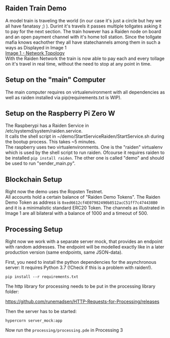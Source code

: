 ## Raiden Train Demo
A model train  is traveling the world (in our case it's just a circle but hey we all have fanatasy ;) ).
Durint it's travels it passes multiple tollgates asking it to pay for the next section.
The train however has a Raiden node on board and an open payment channel with it's home toll station.
Since the tollgate mafia knows eachother they all have statechannels among them in such a ways as Displayed in Image 1 \
[Image 1 - Network Topology](Images/Network_topology.png) \
With the Raiden Network the train is now able to pay each and every tollage on it's travel in real time, without the need to stop at any point in time. 

## Setup on the "main" Computer
The main computer requires on virtualenvironment with all dependencies as well as raiden installed via pip(requirements.txt is WIP).

## Setup on the Raspberry Pi Zero W
The Raspberypi has a Raiden Service in /etc/systemd/system/raiden.service.\
It calls the shell script in ~/demo/StartServiceRaiden/StartService.sh during the bootup process. This takes ~5 minutes.\
The raspberry uses two virtualenvironments. One is the "raiden" virtualenv which is used by the shell script to run raiden. Ofcourse it requires raiden to be installed `pip install raiden`. The other one is called "demo" and should be used to run "sender_main.py".

## Blockchain Setup
Right now the demo uses the Ropsten Testnet.\
All accounts hold a certain balance of "Raiden Demo Tokens". The Raiden Demo Token as address is `0xed6612cf4E07982490b8512acC51ff7c474438B0` and it is a minimalistic standard ERC20 Token. The channels as illustrated in Image 1 are all bilateral with a balance of 1000 and a timeout of 500.



## Processing Setup

Right now we work with a separate server mock, that provides an endpoint with random addresses. The endpoint will be modelled exactly
like in a later production version (same endpoints, same JSON-data).

First, you need to install the python dependencies for the asynchronous server:
It requires Python 3.7 (!Check if this is a problem with raiden!).

`pip install --r requirements.txt`

The http library for processing needs to be put in the processing library folder:

https://github.com/runemadsen/HTTP-Requests-for-Processing/releases

Then the server has to be started:

`hypercorn server_mock:app`


Now run the `processing/processing.pde` in Processing 3
